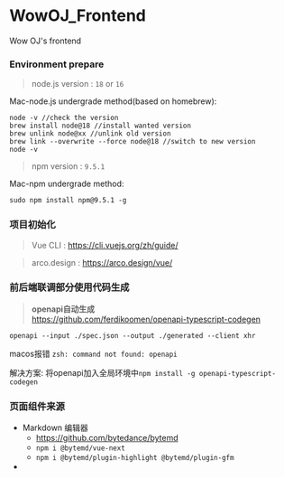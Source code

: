 # WowOJ_Frontend

Wow OJ's frontend

### Environment prepare

> node.js version : `18` or `16`

Mac-node.js undergrade method(based on homebrew):

```
node -v //check the version
brew install node@18 //install wanted version
brew unlink node@xx //unlink old version
brew link --overwrite --force node@18 //switch to new version
node -v
```

> npm version : `9.5.1`

Mac-npm undergrade method:

```
sudo npm install npm@9.5.1 -g
```

### 项目初始化
> Vue CLI : https://cli.vuejs.org/zh/guide/

> arco.design : https://arco.design/vue/

### 前后端联调部分使用代码生成
> **openapi自动生成**  
> https://github.com/ferdikoomen/openapi-typescript-codegen

```
openapi --input ./spec.json --output ./generated --client xhr
```

macos报错 `zsh: command not found: openapi`

解决方案: 将openapi加入全局环境中`npm install -g openapi-typescript-codegen`

### 页面组件来源
* Markdown 编辑器
  * https://github.com/bytedance/bytemd
  * `npm i @bytemd/vue-next`
  * `npm i @bytemd/plugin-highlight @bytemd/plugin-gfm`
* 